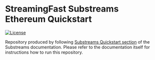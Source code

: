 # StreamingFast Substreams Ethereum Quickstart

[![License](https://img.shields.io/badge/License-Apache%202.0-blue.svg)](https://opensource.org/licenses/Apache-2.0)

Repository produced by following [Substreams Quickstart section](https://substreams.streamingfast.io/getting-started/quickstart) of the Substreams documentation. Please refer to the documentation itself for instructions how to run this repository.